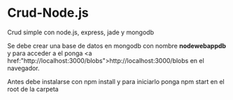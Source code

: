 # Crud-Node.js

Crud simple con node.js, express, jade y mongodb

Se debe crear una base de datos en mongodb con nombre <b>nodewebappdb</b> y para acceder a el ponga <a href:"http://localhost:3000/blobs">http://localhost:3000/blobs</a> en el navegador.

Antes debe instalarse con npm install y para iniciarlo ponga npm start en el root de la carpeta
